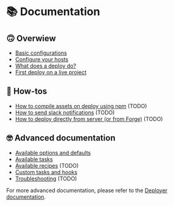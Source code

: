 # 📚 Documentation

## 🙃 Overwiew
* [Basic configurations](basic-configurations.md)
* [Configure your hosts](configure-hosts.md)
* [What does a deploy do?](deploy-task.md)
* [First deploy on a live project](first-deploy.md)

## 🤔 How-tos
* [How to compile assets on deploy using npm](how-to-npm.md) (TODO)
* [How to send slack notifications](how-to-slack.md) (TODO)
* [How to deploy directly from server (or from Forge)](how-to-localhost.md) (TODO)

## 🤓 Advanced documentation 
* [Available options and defaults](all-options.md)
* [Available tasks](all-tasks.md)
* [Available recipes](all-recipes.md) (TODO)
* [Custom tasks and hooks](custom-tasks.md)
* [Troubleshooting](troubleshooting.md) (TODO)

For more advanced documentation, please refer to the [Deployer documentation](https://deployer.org/docs).
